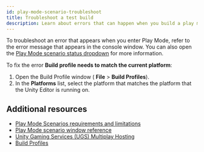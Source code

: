 ```yaml
---
id: play-mode-scenario-troubleshoot
title: Troubleshoot a test build
description: Learn about errors that can happen when you build a play mode scenario
---
```

To troubleshoot an error that appears when you enter Play Mode, refer to the error message that appears in the console window. You can also open the [Play Mode scenario status dropdown](play-mode-scenario-dropdown-reference.md) for more information.

To fix the error **Build profile needs to match the current platform**: 
1. Open the Build Profile window ( **File** > **Build Profiles**). 
2. In the **Platforms** list, select the platform that matches the platform that the Unity Editor is running on.

## Additional resources
* [Play Mode Scenarios requirements and limitations](play-mode-scenario-req.md)
* [Play Mode scenario window reference](play-mode-scenario-window-reference.md)
* [Unity Gaming Services (UGS) Multiplay Hosting](https://docs.unity.com/ugs/en-us/manual/game-server-hosting/manual/welcome-to-multiplay)
* [Build Profiles](https://docs.unity3d.com/6000.0/Documentation/Manual/build-profiles.html)